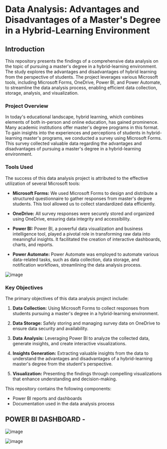 # Data Analysis: Advantages and Disadvantages of a Master's Degree in a Hybrid-Learning Environment

## Introduction

This repository presents the findings of a comprehensive data analysis on the topic of pursuing a master's degree in a hybrid-learning environment. The study explores the advantages and disadvantages of hybrid learning from the perspective of students. The project leverages various Microsoft tools, including Microsoft Forms, OneDrive, Power BI, and Power Automate, to streamline the data analysis process, enabling efficient data collection, storage, analysis, and visualization.

### Project Overview

In today's educational landscape, hybrid learning, which combines elements of both in-person and online education, has gained prominence. Many academic institutions offer master's degree programs in this format. To gain insights into the experiences and perceptions of students in hybrid-learning master's programs, we conducted a survey using Microsoft Forms. This survey collected valuable data regarding the advantages and disadvantages of pursuing a master's degree in a hybrid-learning environment.

### Tools Used

The success of this data analysis project is attributed to the effective utilization of several Microsoft tools:

- **Microsoft Forms:** We used Microsoft Forms to design and distribute a structured questionnaire to gather responses from master's degree students. This tool allowed us to collect standardized data efficiently.

- **OneDrive:** All survey responses were securely stored and organized using OneDrive, ensuring data integrity and accessibility.

- **Power BI:** Power BI, a powerful data visualization and business intelligence tool, played a pivotal role in transforming raw data into meaningful insights. It facilitated the creation of interactive dashboards, charts, and reports.

- **Power Automate:** Power Automate was employed to automate various data-related tasks, such as data collection, data storage, and notification workflows, streamlining the data analysis process.

![image](https://github.com/sardanaGagan/SurveyAnalysis/assets/147447575/a52b282e-cf9e-40f8-8c13-84721e9885ba)

### Key Objectives

The primary objectives of this data analysis project include:

1. **Data Collection:** Using Microsoft Forms to collect responses from students pursuing a master's degree in a hybrid-learning environment.

2. **Data Storage:** Safely storing and managing survey data on OneDrive to ensure data security and availability.

3. **Data Analysis:** Leveraging Power BI to analyze the collected data, generate insights, and create interactive visualizations.

4. **Insights Generation:** Extracting valuable insights from the data to understand the advantages and disadvantages of a hybrid-learning master's degree from the student's perspective.

5. **Visualization:** Presenting the findings through compelling visualizations that enhance understanding and decision-making.

This repository contains the following components:

- Power BI reports and dashboards
- Documentation used in the data analysis process

## POWER BI DASHBOARD - 

![image](https://github.com/sardanaGagan/SurveyAnalysis/assets/147447575/a2fb2dd0-2ad5-4a1a-a8bf-5d309f593856)

![image](https://github.com/sardanaGagan/SurveyAnalysis/assets/147447575/8ae115ae-5a06-4dc2-96af-76a37c86c4b0)



